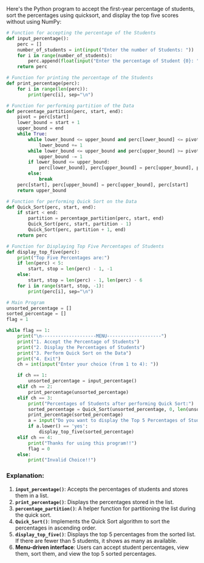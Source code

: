 Here's the Python program to accept the first-year percentage of students, sort the percentages using quicksort, and display the top five scores without using NumPy:

```python
# Function for accepting the percentage of the Students
def input_percentage():
    perc = []
    number_of_students = int(input("Enter the number of Students: "))
    for i in range(number_of_students):
        perc.append(float(input("Enter the percentage of Student {0}: ".format(i + 1))))
    return perc

# Function for printing the percentage of the Students
def print_percentage(perc):
    for i in range(len(perc)):
        print(perc[i], sep="\n")

# Function for performing partition of the Data
def percentage_partition(perc, start, end):
    pivot = perc[start]
    lower_bound = start + 1
    upper_bound = end
    while True:
        while lower_bound <= upper_bound and perc[lower_bound] <= pivot:
            lower_bound += 1
        while lower_bound <= upper_bound and perc[upper_bound] >= pivot:
            upper_bound -= 1
        if lower_bound <= upper_bound:
            perc[lower_bound], perc[upper_bound] = perc[upper_bound], perc[lower_bound]
        else:
            break
    perc[start], perc[upper_bound] = perc[upper_bound], perc[start]
    return upper_bound

# Function for performing Quick Sort on the Data
def Quick_Sort(perc, start, end):
    if start < end:
        partition = percentage_partition(perc, start, end)
        Quick_Sort(perc, start, partition - 1)
        Quick_Sort(perc, partition + 1, end)
    return perc

# Function for Displaying Top Five Percentages of Students
def display_top_five(perc):
    print("Top Five Percentages are:")
    if len(perc) < 5:
        start, stop = len(perc) - 1, -1
    else:
        start, stop = len(perc) - 1, len(perc) - 6
    for i in range(start, stop, -1):
        print(perc[i], sep="\n")

# Main Program
unsorted_percentage = []
sorted_percentage = []
flag = 1

while flag == 1:
    print("\n--------------------MENU--------------------")
    print("1. Accept the Percentage of Students")
    print("2. Display the Percentages of Students")
    print("3. Perform Quick Sort on the Data")
    print("4. Exit")
    ch = int(input("Enter your choice (from 1 to 4): "))

    if ch == 1:
        unsorted_percentage = input_percentage()
    elif ch == 2:
        print_percentage(unsorted_percentage)
    elif ch == 3:
        print("Percentages of Students after performing Quick Sort:")
        sorted_percentage = Quick_Sort(unsorted_percentage, 0, len(unsorted_percentage) - 1)
        print_percentage(sorted_percentage)
        a = input("Do you want to display the Top 5 Percentages of Students (yes/no): ")
        if a.lower() == 'yes':
            display_top_five(sorted_percentage)
    elif ch == 4:
        print("Thanks for using this program!!")
        flag = 0
    else:
        print("Invalid Choice!!")
```

### Explanation:
1. **`input_percentage()`**: Accepts the percentages of students and stores them in a list.
2. **`print_percentage()`**: Displays the percentages stored in the list.
3. **`percentage_partition()`**: A helper function for partitioning the list during the quick sort.
4. **`Quick_Sort()`**: Implements the Quick Sort algorithm to sort the percentages in ascending order.
5. **`display_top_five()`**: Displays the top 5 percentages from the sorted list. If there are fewer than 5 students, it shows as many as available.
6. **Menu-driven interface**: Users can accept student percentages, view them, sort them, and view the top 5 sorted percentages.

